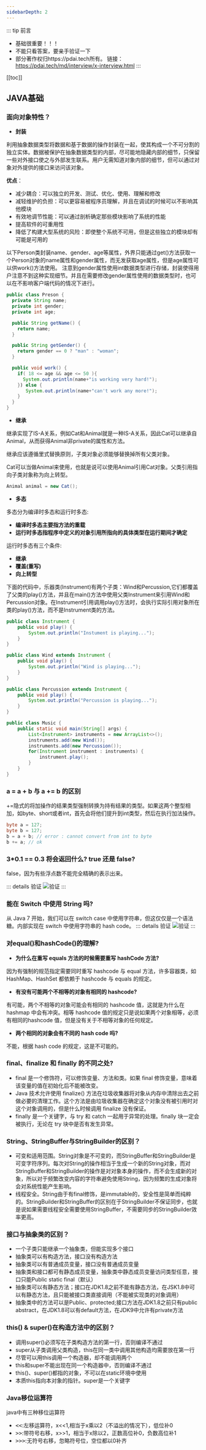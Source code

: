 ```yaml
---
sidebarDepth: 2
---
```


::: tip 前言
* 基础很重要！！！
* 不能只看答案，要亲手验证一下
* 部分著作权归https://pdai.tech所有。
链接：https://pdai.tech/md/interview/x-interview.html
:::

[[toc]]
## JAVA基础
### 面向对象特性？
* **封装**

利用抽象数据类型将数据和基于数据的操作封装在一起，使其构成一个不可分割的独立实体。数据被保护在抽象数据类型的内部，尽可能地隐藏内部的细节，只保留一些对外接口使之与外部发生联系。用户无需知道对象内部的细节，但可以通过对象对外提供的接口来访问该对象。  

**优点**：
* 减少耦合：可以独立的开发、测试、优化、使用、理解和修改
* 减轻维护的负担：可以更容易被程序员理解，并且在调试的时候可以不影响其他模块
* 有效地调节性能：可以通过剖析确定那些模块影响了系统的性能
* 提高软件的可重用性
* 降低了构建大型系统的风险：即使整个系统不可用，但是这些独立的模块却有可能是可用的

以下Person类封装name、gender、age等属性，外界只能通过get()方法获取一个Person对象的name属性和gender属性，而无发获取age属性，但是age属性可以供work()方法使用。
注意到gender属性使用int数据类型进行存储，封装使得用户注意不到这种实现细节。并且在需要修改gender属性使用的数据类型时，也可以在不影响客户端代码的情况下进行。
```java
public class Preson {
  private String name;
  private int gender;
  private int age;

  public String getName() {
    return name;
  }

  public String getGender() {
    return gender == 0 ? "man" : "woman";
  }

  public void work() {
    if( 18 <= age && age <= 50 ){
      System.out.println(name+"is working very hard!");
    }) else {
       System.out.println(name+"can't work any more!");
    }
  }
}
```
* **继承**

继承实现了IS-A关系，例如Cat和Animal就是一种IS-A关系，因此Cat可以继承自Animal，从而获得Animal非private的属性和方法。

继承应该遵循里式替换原则，子类对象必须能够替换掉所有父类对象。

Cat可以当做Animal来使用，也就是说可以使用Animal引用Cat对象。父类引用指向子类对象称为向上转型。
```java
Animal animal = new Cat();
```
* **多态**

多态分为编译时多态和运行时多态:

* **编译时多态主要指方法的重载**
* **运行时多态指程序中定义的对象引用所指向的具体类型在运行期间才确定**

运行时多态有三个条件:

* **继承**
* **覆盖(重写)**
* **向上转型**

下面的代码中，乐器类(Instrument)有两个子类：Wind和Percussion,它们都覆盖了父类的play()方法，并且在main()方法中使用父类Instrument来引用Wind和Percussion对象。在Instrument引用调用play()方法时，会执行实际引用对象所在类的play()方法，而不是Instrument类的方法。
```java
public class Instrument {
    public void play() {
        System.out.println("Instument is playing...");
    }
}

public class Wind extends Instrument {
    public void play() {
        System.out.println("Wind is playing...");
    }
}

public class Percussion extends Instrument {
    public void play() {
        System.out.println("Percussion is playing...");
    }
}

public class Music {
    public static void main(String[] args) {
        List<Instrument> instruments = new ArrayList<>();
        instruments.add(new Wind());
        instruments.add(new Percussion());
        for(Instrument instrument : instruments) {
            instrument.play();
        }
    }
}
```

### a = a + b 与 a += b 的区别

+=隐式的将加操作的结果类型强制转换为持有结果的类型。如果这两个整型相加，如byte、short或者int，首先会将他们提升到int类型，然后在执行加法操作。
```java
byte a = 127;
byte b = 127;
b = a + b; // error : cannot convert from int to byte
b += a; // ok
```

### 3*0.1 == 0.3 将会返回什么? true 还是 false?

false，因为有些浮点数不能完全精确的表示出来。

::: details 验证
![验证](./img/demo1.png)
:::

### 能在 Switch 中使用 String 吗?

从 Java 7 开始，我们可以在 switch case 中使用字符串，但这仅仅是一个语法糖。内部实现在 switch 中使用字符串的 hash code。
::: details 验证
![验证](./img/demo2.png)
:::

### 对equal()和hashCode()的理解?

* **为什么在重写 equals 方法的时候需要重写 hashCode 方法?**

因为有强制的规范指定需要同时重写 hashcode 与 equal 方法，许多容器类，如 HashMap、HashSet 都依赖于 hashcode 与 equals 的规定。

* **有没有可能两个不相等的对象有相同的 hashcode?**

有可能，两个不相等的对象可能会有相同的 hashcode 值，这就是为什么在 hashmap 中会有冲突。相等 hashcode 值的规定只是说如果两个对象相等，必须有相同的hashcode 值，但是没有关于不相等对象的任何规定。

* **两个相同的对象会有不同的 hash code 吗?**

不能，根据 hash code 的规定，这是不可能的。

### final、finalize 和 finally 的不同之处?

* final 是一个修饰符，可以修饰变量、方法和类。如果 final 修饰变量，意味着该变量的值在初始化后不能被改变。
* Java 技术允许使用 finalize() 方法在垃圾收集器将对象从内存中清除出去之前做必要的清理工作。这个方法是由垃圾收集器在确定这个对象没有被引用时对这个对象调用的，但是什么时候调用 finalize 没有保证。
* finally 是一个关键字，与 try 和 catch 一起用于异常的处理。finally 块一定会被执行，无论在 try 块中是否有发生异常。

### String、StringBuffer与StringBuilder的区别？

* 可变和适用范围。String对象是不可变的，而StringBuffer和StringBuilder是可变字符序列。每次对String的操作相当于生成一个新的String对象，而对StringBuffer和StringBuilder的操作是对对象本身的操作，而不会生成新的对象，所以对于频繁改变内容的字符串避免使用String，因为频繁的生成对象将会对系统性能产生影响。 
* 线程安全。String由于有final修饰，是immutable的，安全性是简单而纯粹的。StringBuilder和StringBuffer的区别在于StringBuilder不保证同步，也就是说如果需要线程安全需要使用StringBuffer，不需要同步的StringBuilder效率更高。

### 接口与抽象类的区别？

* 一个子类只能继承一个抽象类，但能实现多个接口
* 抽象类可以有构造方法，接口没有构造方法
* 抽象类可以有普通成员变量，接口没有普通成员变量
* 抽象类和接口都可有静态成员变量，抽象类中静态成员变量访问类型任意，接口只能Public static final（默认）
* 抽象类可以有静态方法；接口在JDK1.8之前不能有静态方法，在JSK1.8中可以有静态方法，且只能被接口类直接调用（不能被实现类的对象调用）
* 抽象类中的方法可以是Public、protected;接口方法在JDK1.8之前只有public abstract，在JDK1.8可以有default方法，在JDK9中允许有private方法

### this() & super()在构造方法中的区别？

* 调用super()必须写在子类构造方法的第一行，否则编译不通过
* super从子类调用父类构造，this在同一类中调用其他构造均需要放在第一行
* 尽管可以用this调用一个构造器，却不能调用两个
* this和super不能出现在同一个构造器中，否则编译不通过
* this()、super()都指的对象，不可以在static环境中使用
* 本质this指向本对象的指针。super是一个关键字

### Java移位运算符

java中有三种移位运算符

* <kbd><<</kbd>:左移运算符，x<<1,相当于x乘以2（不溢出的情况下），低位补0
* <kbd>>></kbd>:带符号右移，x>>1，相当于x除以2，正数高位补0，负数高位补1
* <kbd>>>></kbd>:无符号右移，忽略符号位，空位都以0补齐


